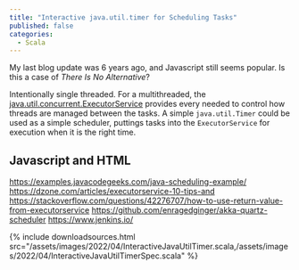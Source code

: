 ```yaml
---
title: "Interactive java.util.timer for Scheduling Tasks"
published: false
categories:
  - Scala
---
```


My last blog update was 6 years ago, and Javascript still seems popular. Is this a case of _There Is No Alternative_?

Intentionally single threaded. For a multithreaded,
the [java.util.concurrent.ExecutorService](https://docs.oracle.com/javase/8/docs/api/java/util/concurrent/ExecutorService.html)
provides every needed to control how threads are managed between the tasks. A simple `java.util.Timer` could be used as
a simple scheduler, puttings tasks into the `ExecutorService` for execution when it is the right time.

## Javascript and HTML

https://examples.javacodegeeks.com/java-scheduling-example/
https://dzone.com/articles/executorservice-10-tips-and
https://stackoverflow.com/questions/42276707/how-to-use-return-value-from-executorservice
https://github.com/enragedginger/akka-quartz-scheduler
https://www.jenkins.io/

{%
include downloadsources.html
src="/assets/images/2022/04/InteractiveJavaUtilTimer.scala,/assets/images/2022/04/InteractiveJavaUtilTimerSpec.scala"
%}
